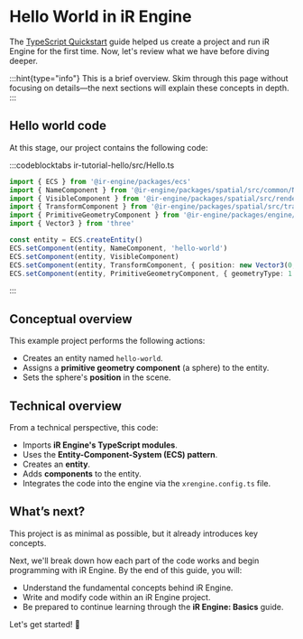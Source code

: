 # Hello World in iR Engine

The [TypeScript Quickstart](./../index.md) guide helped us create a project and run iR Engine for the first time. Now, let's review what we have before diving deeper.

:::hint{type="info"}
This is a brief overview. Skim through this page without focusing on details—the next sections will explain these concepts in depth.
:::

## Hello world code

At this stage, our project contains the following code:

:::codeblocktabs
ir-tutorial-hello/src/Hello.ts

```typescript
import { ECS } from '@ir-engine/packages/ecs'
import { NameComponent } from '@ir-engine/packages/spatial/src/common/NameComponent'
import { VisibleComponent } from '@ir-engine/packages/spatial/src/renderer/components/VisibleComponent'
import { TransformComponent } from '@ir-engine/packages/spatial/src/transform/components/TransformComponent'
import { PrimitiveGeometryComponent } from '@ir-engine/packages/engine/src/scene/components/PrimitiveGeometryComponent'
import { Vector3 } from 'three'

const entity = ECS.createEntity()
ECS.setComponent(entity, NameComponent, 'hello-world')
ECS.setComponent(entity, VisibleComponent)
ECS.setComponent(entity, TransformComponent, { position: new Vector3(0, 1, 0) })
ECS.setComponent(entity, PrimitiveGeometryComponent, { geometryType: 1 })
```
:::

## Conceptual overview

This example project performs the following actions:

- Creates an entity named `hello-world`.
- Assigns a **primitive geometry component** (a sphere) to the entity.
- Sets the sphere's **position** in the scene.

## Technical overview

From a technical perspective, this code:

- Imports **iR Engine's TypeScript modules**.
- Uses the **Entity-Component-System (ECS) pattern**.
- Creates an **entity**.
- Adds **components** to the entity.
- Integrates the code into the engine via the `xrengine.config.ts` file.

## What’s next?

This project is as minimal as possible, but it already introduces key concepts.

Next, we'll break down how each part of the code works and begin programming with iR Engine. By the end of this guide, you will:

- Understand the fundamental concepts behind iR Engine.
- Write and modify code within an iR Engine project.
- Be prepared to continue learning through the **iR Engine: Basics** guide.

Let's get started! 🚀
